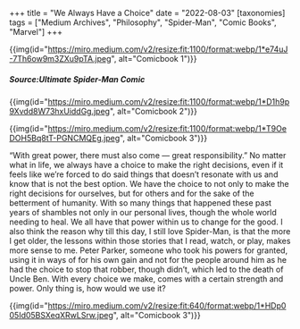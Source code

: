 +++
title = "We Always Have a Choice"
date = "2022-08-03"
[taxonomies]
tags = ["Medium Archives", "Philosophy", "Spider-Man", "Comic Books", "Marvel"]
+++

{{img(id="https://miro.medium.com/v2/resize:fit:1100/format:webp/1*e74uJ-7Th6ow9m3ZXu9pTA.jpeg", alt="Comicbook 1")}}

<h5>Source:Ultimate Spider-Man Comic</h5>

{{img(id="https://miro.medium.com/v2/resize:fit:1100/format:webp/1*D1h9p9Xvdd8W73hxUiddGg.jpeg", alt="Comicbook 2")}}

{{img(id="https://miro.medium.com/v2/resize:fit:1100/format:webp/1*T9OeDOH5Bq8tT-PGNCMQEg.jpeg", alt="Comicbook 3")}}

“With great power, there must also come — great responsibility.” No matter what in life, we always have a choice to make the right decisions, even if it feels like we’re forced to do said things that doesn’t resonate with us and know that is not the best option. We have the choice to not only to make the right decisions for ourselves, but for others and for the sake of the betterment of humanity. With so many things that happened these past years of shambles not only in our personal lives, though the whole world needing to heal. We all have that power within us to change for the good. I also think the reason why till this day, I still love Spider-Man, is that the more I get older, the lessons within those stories that I read, watch, or play, makes more sense to me. Peter Parker, someone who took his powers for granted, using it in ways of for his own gain and not for the people around him as he had the choice to stop that robber, though didn’t, which led to the death of Uncle Ben. With every choice we make, comes with a certain strength and power. Only thing is, how would we use it?

{{img(id="https://miro.medium.com/v2/resize:fit:640/format:webp/1*HDp005Id05BSXeqXRwLSrw.jpeg", alt="Comicbook 3")}}
